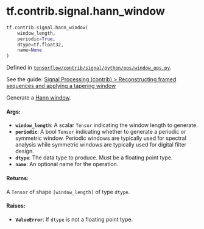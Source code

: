 <div itemscope itemtype="http://developers.google.com/ReferenceObject">
<meta itemprop="name" content="tf.contrib.signal.hann_window" />
<meta itemprop="path" content="Stable" />
</div>

# tf.contrib.signal.hann_window

``` python
tf.contrib.signal.hann_window(
    window_length,
    periodic=True,
    dtype=tf.float32,
    name=None
)
```



Defined in [`tensorflow/contrib/signal/python/ops/window_ops.py`](https://www.tensorflow.org/code/tensorflow/contrib/signal/python/ops/window_ops.py).

See the guide: [Signal Processing (contrib) > Reconstructing framed sequences and applying a tapering window](../../../../../api_guides/python/contrib.signal.md#Reconstructing_framed_sequences_and_applying_a_tapering_window)

Generate a [Hann window][hann].

#### Args:

* <b>`window_length`</b>: A scalar `Tensor` indicating the window length to generate.
* <b>`periodic`</b>: A bool `Tensor` indicating whether to generate a periodic or
    symmetric window. Periodic windows are typically used for spectral
    analysis while symmetric windows are typically used for digital
    filter design.
* <b>`dtype`</b>: The data type to produce. Must be a floating point type.
* <b>`name`</b>: An optional name for the operation.


#### Returns:

A `Tensor` of shape `[window_length]` of type `dtype`.


#### Raises:

* <b>`ValueError`</b>: If `dtype` is not a floating point type.

[hann]: https://en.wikipedia.org/wiki/Window_function#Hann_and_Hamming_windows